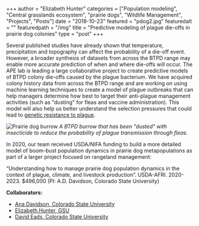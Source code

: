 +++
author = "Elizabeth Hunter"
categories = ["Population modeling", "Central grasslands ecosystem", "prairie dogs", "Wildlife Management", "Projects", "Posts"]
date = "2018-10-23"
featured = "pdog2.jpg"
featuredalt = ""
featuredpath = "/img"
title = "Predictive modeling of plague die-offs in prairie dog colonies"
type = "post"
+++

Several published studies have already shown that temperature, precipitation and topography can affect the probability of a die-off event. However, a broader synthesis of datasets from across the BTPD range may enable more accurate prediction of when and where die-offs will occur. The APE lab is leading a large collaborative project to create predictive models of BTPD colony die-offs caused by the plague bacterium.  We have acquired colony history data from across the BTPD range and are working on using machine learning techniques to create a model of plague outbreaks that can help managers determine how best to target their anti-plague management activities (such as "dusting" for fleas and vaccine administration).  This model will also help us better understand the selection pressures that could lead to [genetic resistance to plague](/posts/PlagueModeling_project/).

![Prairie dog burrow](/img/PdogBurrow.jpg)
*A BTPD burrow that has been "dusted" with insecticide to reduce the probability of plague transmission through fleas.*

In 2020, our team received USDA/NIFA funding to build a more detailed model of boom-bust population dynamics in prairie dog metapopulations as part of a larger project focused on rangeland management:

“Understanding how to manage prairie dog population dynamics in the context of plague, climate, and livestock production”. USDA-AFRI. 2020-2023. $496,000 (PI: A.D. Davidson, Colorado State University)

**Collaborators:**
* [Ana Davidson, Colorado State University](http://anadavidson.weebly.com/)
* [Elizabeth Hunter, GSU](http://elizabethhunter.weebly.com/)
* [David Eads, Colorado State University](https://www.fort.usgs.gov/staff-details/512)

